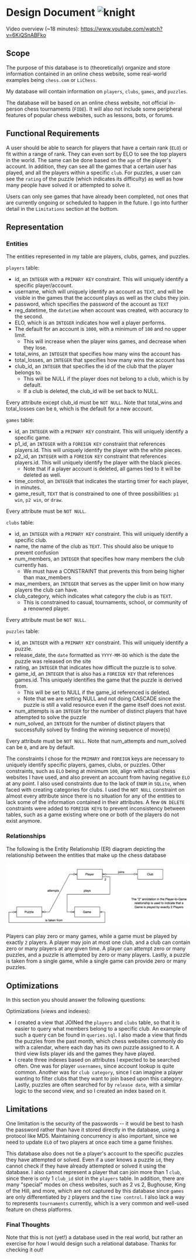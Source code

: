 # Design Document <img src="https://github.com/user-attachments/assets/1c81e6e3-3d0a-4b58-ba3d-7471c726c519" alt="knight" width="100"/>

Video overview (~18 minutes): <https://www.youtube.com/watch?v=6KiQSnABFko>



## Scope

The purpose of this database is to (theoretically) organize and store information contained in an online chess website, some real-world examples being `chess.com` or `LiChess`.

My database will contain information on `players`, `clubs`, `games`, and `puzzles`.

The database will be based on an online chess website, not official in-person chess tournaments (`FIDE`). It will also not include some peripheral features of popular chess websites, such as lessons, bots, or forums.

## Functional Requirements

A user should be able to search for players that have a certain rank (`ELO`) or fit within a range of rank. They can even sort by ELO to see the top players in the world. The same can be done based on the `age` of the player's account. In addition, they can see all the games that a certain user has played, and all the players within a specific `club`. For puzzles, a user can see the `rating` of the puzzle (which indicates its difficulty) as well as how many people have solved it or attempted to solve it.

Users can only see games that have already been completed, not ones that are currently ongoing or scheduled to happen in the future.
I go into further detail in the ``Limitations`` section at the bottom.

## Representation

### Entities

The entities represented in my table are players, clubs, games, and puzzles.

`players` table:
- id, an `INTEGER` with a `PRIMARY KEY` constraint. This will uniquely identify a specific player/account.
- username, which will uniquely identify an account as `TEXT`, and will be visible in the games that the account plays as well as the clubs they join.
- password, which specifies the password of the account as `TEXT`
- reg_datetime, the `datetime` when account was created, with accuracy to the second.
- ELO, which is an `INTEGER` indicates how well a player performs.
- The default for an account is `1000`, with a minimum of `100` and no upper limit.
  - This will increase when the player wins games, and decrease when they lose.
- total_wins, an `INTEGER` that specifies how many wins the account has
- total_losses, an `INTEGER` that specifies how many wins the account has
- club_id, an `INTEGER` that specifies the id of the club that the player belongs to.
    - This will be NULL if the player does not belong to a club, which is by default.
    - If a club is deleted, the club_id will be set back to NULL.

Every attribute except club_id must be `NOT NULL`. Note that total_wins and total_losses can be `0`, which is the default for a new account.

`games` table:
- id, an `INTEGER` with a `PRIMARY KEY` constraint. This will uniquely identify a specific game.
- p1_id, an `INTEGER` with a `FOREIGN KEY` constraint that references players.id. This will uniquely identify the player with the white pieces.
- p2_id, an `INTEGER` with a `FOREIGN KEY` constraint that references players.id. This will uniquely identify the player with the black pieces.
  - Note that if a player account is deleted, all games tied to it will be deleted as well.
- time_control, an `INTEGER` that indicates the starting timer for each player, in minutes.
- game_result, `TEXT` that is constrained to one of three possibilities: `p1 win`, `p2 win`, or `draw`.

Every attribute must be `NOT NULL`.

`clubs` table:
- id, an `INTEGER` with a `PRIMARY KEY` constraint. This will uniquely identify a specific club.
- name, the name of the club as `TEXT`. This should also be unique to prevent confusion
- num_members, an `INTEGER` that specifies how many members the club currently has.
  - We must have a CONSTRAINT that prevents this from being higher than max_members
- max_members, an `INTEGER` that serves as the upper limit on how many players the club can have.
- club_category, which indicates what category the club is as `TEXT`.
  - This is constrained to casual, tournaments, school, or community of a renowned player.

Every attribute must be `NOT NULL`.

`puzzles` table:
- id, an `INTEGER` with a `PRIMARY KEY` constraint. This will uniquely identify a puzzle.
- release_date, the `date` formatted as  `YYYY-MM-DD` which is the date the puzzle was released on the site
- rating, an `INTEGER` that indicates how difficult the puzzle is to solve.
- game_id, an `INTEGER` that is also has a `FOREIGN KEY` that references games.id. This uniquely identifies the game that the puzzle is derived from.
  - This will be set to NULL if the game_id referenced is deleted.
  - Note that we are setting NULL and not doing CASCADE since the puzzle is still a valid resource even if the game itself does not exist.
- num_attempts is an `INTEGER` for the number of distinct players that have attempted to solve the puzzle
- num_solved, an `INTEGER` for the number of distinct players that successfully solved by finding the winning sequence of move(s)

Every attribute must be `NOT NULL`. Note that num_attempts and num_solved can be `0`, and are by default.

The constraints I chose for the `PRIMARY` and `FOREIGN` keys are necessary to uniquely identify specific players, games, clubs, or puzzles. Other constraints, such as `ELO` being at minimum `100`, align with actual chess websites I have used, and also prevent an account from having negative `ELO` at any point. I also used constraints due to the lack of `ENUM` in `SQLite`, when faced with creating categories for clubs. I used the `NOT NULL` constraint on almost every attribute since there is no situation for any of the entities to lack some of the information contained in their attributes. A few `ON DELETE` constraints were added to `FOREIGN KEY`s to prevent inconsistency between tables, such as a game existing where one or both of the players do not exist anymore.

### Relationships
The following is the Entity Relationship (ER) diagram depicting the relationship between the entities that make up the chess database

![ER Diagram](er_diagram.png)

Players can play zero or many games, while a game must be played by exactly `2` players. A player may join at most one club, and a club can contain zero or many players at any given time. A player can attempt zero or many puzzles, and a puzzle is attempted by zero or many players. Lastly, a puzzle is taken from a single game, while a single game can provide zero or many puzzles.


## Optimizations

In this section you should answer the following questions:

Optimizations (views and indexes):
- I created a view that JOINed the `players` and `clubs` table, so that it is easier to query what members belong to a specific club. An example of such a query can be found in `queries.sql`. I also made a view that finds the puzzles from the past month, which chess websites commonly do with a calendar, where each day has its own puzzle assigned to it. A third view lists player ids and the games they have played.
- I create three indexes based on attributes I expected to be searched often. One was for player `usernames`, since account lookup is quite common. Another was for `club category`, since I can imagine a player wanting to filter clubs that they want to join based upon this category. Lastly, puzzles are often searched for by `release date`, with a similar logic to the second view, and so I created an index based on it.

## Limitations

One limitation is the security of the passwords -- it would be best to hash the password rather than have it stored directly in the database, using a protocol like MD5. Maintaining concurrency is also important, since we need to update `ELO` of two players at once each time a game finishes.

This database also does not tie a player's account to the specific puzzles they have attempted or solved. Even if a user knows a puzzle `id`, they cannot check if they have already attempted or solved it using the database. I also cannot represent a player that can join more than 1 `club`, since there is only 1 `club_id` slot in the `players` table. In addition, there are many "special" modes on chess websites, such as 2 vs 2, Bughouse, King of the Hill, and more, which are not captured by this database since `games` are only differentiated by `2` players and the `time control`. I also lack a way to represents `tournaments` currently, which is a very common and well-used feature on chess platforms.

### Final Thoughts

Note that this is not (yet!) a database used in the real world, but rather an exercise for how I would design such a relational database. Thanks for checking it out!
